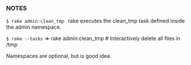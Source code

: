 ### NOTES

`$ rake admin:clean_tmp ` rake executes the clean_tmp task defined inside the admin namespace.

`$ rake --tasks` => rake admin:clean_tmp # Interactively delete all files in /tmp 

Namespaces are optional, but is good idea. 